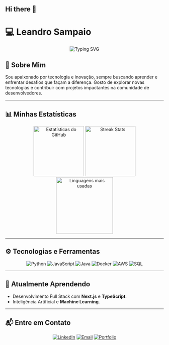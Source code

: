 ## Hi there 👋
# 💻 Leandro Sampaio

<p align="center">
  <img src="https://readme-typing-svg.herokuapp.com?color=35A2E8&size=25&center=true&vCenter=true&lines=Bem-vindo+ao+meu+GitHub!+👋;Sou+desenvolvedor+de+tecnologia+e+inovação!+🚀" alt="Typing SVG" />
</p>

## 🎯 Sobre Mim
Sou apaixonado por tecnologia e inovação, sempre buscando aprender e enfrentar desafios que façam a diferença. Gosto de explorar novas tecnologias e contribuir com projetos impactantes na comunidade de desenvolvedores.

---

## 📊 Minhas Estatísticas

<div align="center">
  <img height="160em" src="https://github-readme-stats.vercel.app/api?username=LeandroSampaio001&show_icons=true&theme=radical&include_all_commits=true&count_private=true" alt="Estatísticas do GitHub" />
  <img height="160em" src="https://github-readme-streak-stats.herokuapp.com/?user=LeandroSampaio001&theme=radical" alt="Streak Stats" />
</div>
<div align="center">
  <img height="180em" src="https://github-readme-stats.vercel.app/api/top-langs/?username=LeandroSampaio001&layout=compact&theme=radical" alt="Linguagens mais usadas" />
</div>

---

## ⚙️ Tecnologias e Ferramentas

<p align="center">
  <img src="https://img.shields.io/badge/Python-%2314354C.svg?style=for-the-badge&logo=python&logoColor=white" alt="Python" />
  <img src="https://img.shields.io/badge/JavaScript-%23323330.svg?style=for-the-badge&logo=javascript&logoColor=%23F7DF1E" alt="JavaScript" />
  <img src="https://img.shields.io/badge/Java-%23007396.svg?style=for-the-badge&logo=java&logoColor=white" alt="Java" />
  <img src="https://img.shields.io/badge/Docker-%230db7ed.svg?style=for-the-badge&logo=docker&logoColor=white" alt="Docker" />
  <img src="https://img.shields.io/badge/AWS-%23FF9900.svg?style=for-the-badge&logo=amazon-aws&logoColor=white" alt="AWS" />
  <img src="https://img.shields.io/badge/SQL-%23098ee.svg?style=for-the-badge&logo=postgresql&logoColor=white" alt="SQL" />
</p>

---

## 🌱 Atualmente Aprendendo
- Desenvolvimento Full Stack com **Next.js** e **TypeScript**.
- Inteligência Artificial e **Machine Learning**.

---

## 📬 Entre em Contato
<p align="center">
  <a href="https://www.linkedin.com/in/leandro-sampaio-5417bb298/" target="_blank"><img src="https://img.shields.io/badge/-LinkedIn-%230077B5?style=for-the-badge&logo=linkedin&logoColor=white" alt="LinkedIn" /></a>
  <a href="mailto:leosampaio@gmail.com"><img src="https://img.shields.io/badge/-Email-%23333?style=for-the-badge&logo=gmail&logoColor=red" alt="Email" /></a>
  <a href="https://github.com/LeandroSampaio001" target="_blank"><img src="https://img.shields.io/badge/-Portfolio-%23ff69b4?style=for-the-badge&logo=browser&logoColor=white" alt="Portfolio" /></a>
</p>


<!--
**LeandroSampaio001/LeandroSampaio001** is a ✨ _special_ ✨ repository because its `README.md` (this file) appears on your GitHub profile.

Here are some ideas to get you started:

- 🔭 I’m currently working on ...
- 🌱 I’m currently learning ...
- 👯 I’m looking to collaborate on ...
- 🤔 I’m looking for help with ...
- 💬 Ask me about ...
- 📫 How to reach me: ...
- 😄 Pronouns: ...
- ⚡ Fun fact: ...
-->
